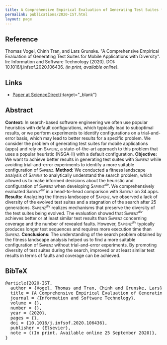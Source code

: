 ```yaml
---
title: A Comprehensive Empirical Evaluation of Generating Test Suites for Mobile Applications with Diversity
permalink: publications/2020-IST.html
layout: page
---
```


## Reference
Thomas Vogel, Chinh Tran, and Lars Grunske. "A Comprehensive Empirical Evaluation of Generating Test Suites for Mobile Applications with Diversity". In: Information and Software Technology (2020). DOI: 10.1016/j.infsof.2020.106436. _(in print, available online)_.


## Links
* [Paper at ScienceDirect](https://doi.org/10.1016/j.infsof.2020.106436){:target="_blank"}


## Abstract
**Context:** In search-based software engineering we often use popular heuristics with default configurations, which typically lead to suboptimal results, or we perform experiments to identify configurations on a trial-and-error basis, which may lead to better results for a specific problem. We consider the problem of generating test suites for mobile applications (apps) and rely on <span style="font-variant:small-caps;">Sapienz</span>, a state-of-the-art approach to this problem that uses a popular heuristic (NSGA-II) with a default configuration.
**Objective:** We want to achieve better results in generating test suites with <span style="font-variant:small-caps;">Sapienz</span> while avoiding trial-and-error experiments to identify a more suitable configuration of <span style="font-variant:small-caps;">Sapienz</span>.
**Method:** We conducted a fitness landscape analysis of <span style="font-variant:small-caps;">Sapienz</span> to analytically understand the search problem, which allowed us to make informed decisions about the heuristic and configuration of <span style="font-variant:small-caps;">Sapienz</span> when developing <span style="font-variant:small-caps;">Sapienz</span><span style="font-style: italic;font-size:70%;vertical-align:super;">div</span>. We comprehensively evaluated <span style="font-variant:small-caps;">Sapienz</span><span style="font-style: italic;font-size:70%;vertical-align:super;">div</span> in a head-to-head comparison with <span style="font-variant:small-caps;">Sapienz</span> on 34 apps.
**Results:** Analyzing the fitness landscape of <span style="font-variant:small-caps;">Sapienz</span>, we observed a lack of diversity of the evolved test suites and a stagnation of the search after 25 generations. <span style="font-variant:small-caps;">Sapienz</span><span style="font-style: italic;font-size:70%;vertical-align:super;">div</span> realizes mechanisms that preserve the diversity of the test suites being evolved. The evaluation showed that <span style="font-variant:small-caps;">Sapienz</span><span style="font-style: italic;font-size:70%;vertical-align:super;">div</span> achieves better or at least similar test results than <span style="font-variant:small-caps;">Sapienz</span> concerning coverage and the number of revealed faults. However, <span style="font-variant:small-caps;">Sapienz</span><span style="font-style: italic;font-size:70%;vertical-align:super;">div</span> typically produces longer test sequences and requires more execution time than <span style="font-variant:small-caps;">Sapienz</span>.
**Conclusions:** The understanding of the search problem obtained by the fitness landscape analysis helped us to find a more suitable configuration of <span style="font-variant:small-caps;">Sapienz</span> without trial-and-error experiments. By promoting diversity of test suites during the search, improved or at least similar test results in terms of faults and coverage can be achieved.


## BibTeX

<div class="bibtex">
<pre>@article{2020-IST,
  author = {Vogel, Thomas and Tran, Chinh and Grunske, Lars},
  title = {A Comprehensive Empirical Evaluation of Generating Test Suites for Mobile Applications with Diversity},
  journal = {Information and Software Technology},
  volume = {},
  number = {},
  year = {2020},
  pages = {},
  doi = {10.1016/j.infsof.2020.106436},
  publisher = {Elsevier},
  note = {(In print. Available online 25 September 2020)},
}</pre>
</div>
